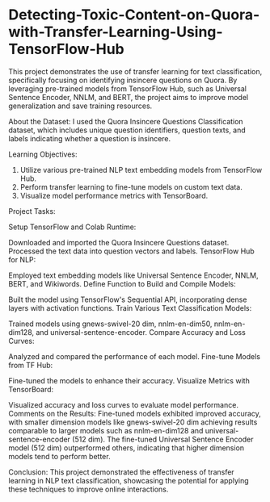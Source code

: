 # Detecting-Toxic-Content-on-Quora-with-Transfer-Learning-Using-TensorFlow-Hub
This project demonstrates the use of transfer learning for text classification, specifically focusing on identifying insincere questions on Quora. By leveraging pre-trained models from TensorFlow Hub, such as Universal Sentence Encoder, NNLM, and BERT, the project aims to improve model generalization and save training resources.

About the Dataset:
I used the Quora Insincere Questions Classification dataset, which includes unique question identifiers, question texts, and labels indicating whether a question is insincere.

Learning Objectives:

1. Utilize various pre-trained NLP text embedding models from TensorFlow Hub.
2. Perform transfer learning to fine-tune models on custom text data.
3. Visualize model performance metrics with TensorBoard.

Project Tasks:

Setup TensorFlow and Colab Runtime:

Downloaded and imported the Quora Insincere Questions dataset.
Processed the text data into question vectors and labels.
TensorFlow Hub for NLP:

Employed text embedding models like Universal Sentence Encoder, NNLM, BERT, and Wikiwords.
Define Function to Build and Compile Models:

Built the model using TensorFlow's Sequential API, incorporating dense layers with activation functions.
Train Various Text Classification Models:

Trained models using gnews-swivel-20 dim, nnlm-en-dim50, nnlm-en-dim128, and universal-sentence-encoder.
Compare Accuracy and Loss Curves:

Analyzed and compared the performance of each model.
Fine-tune Models from TF Hub:

Fine-tuned the models to enhance their accuracy.
Visualize Metrics with TensorBoard:

Visualized accuracy and loss curves to evaluate model performance.
Comments on the Results:
Fine-tuned models exhibited improved accuracy, with smaller dimension models like gnews-swivel-20 dim achieving results comparable to larger models such as nnlm-en-dim128 and universal-sentence-encoder (512 dim). The fine-tuned Universal Sentence Encoder model (512 dim) outperformed others, indicating that higher dimension models tend to perform better.

Conclusion:
This project demonstrated the effectiveness of transfer learning in NLP text classification, showcasing the potential for applying these techniques to improve online interactions. 
